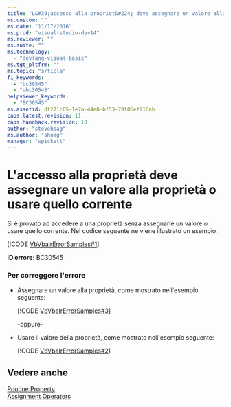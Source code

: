 ```yaml
---
title: "L&#39;accesso alla propriet&#224; deve assegnare un valore alla propriet&#224; o usare quello corrente | Microsoft Docs"
ms.custom: ""
ms.date: "11/17/2016"
ms.prod: "visual-studio-dev14"
ms.reviewer: ""
ms.suite: ""
ms.technology: 
  - "devlang-visual-basic"
ms.tgt_pltfrm: ""
ms.topic: "article"
f1_keywords: 
  - "bc30545"
  - "vbc30545"
helpviewer_keywords: 
  - "BC30545"
ms.assetid: df271c05-1e7a-44e8-bf53-79f06ef916ab
caps.latest.revision: 11
caps.handback.revision: 10
author: "stevehoag"
ms.author: "shoag"
manager: "wpickett"
---
```

# L&#39;accesso alla propriet&#224; deve assegnare un valore alla propriet&#224; o usare quello corrente
Si è provato ad accedere a una proprietà senza assegnarle un valore o usare quello corrente. Nel codice seguente ne viene illustrato un esempio:  
  
 [!CODE [VbVbalrErrorSamples#1](VbVbalrErrorSamples#1)]  
  
 **ID errore:** BC30545  
  
### Per correggere l'errore  
  
-   Assegnare un valore alla proprietà, come mostrato nell'esempio seguente:  
  
     [!CODE [VbVbalrErrorSamples#3](VbVbalrErrorSamples#3)]  
  
     \-oppure\-  
  
-   Usare il valore della proprietà, come mostrato nell'esempio seguente:  
  
     [!CODE [VbVbalrErrorSamples#2](VbVbalrErrorSamples#2)]  
  
## Vedere anche  
 [Routine Property](/dotnet/visual-basic/programming-guide/language-features/procedures/property-procedures)   
 [Assignment Operators](/dotnet/visual-basic/language-reference/operators/assignment-operators)